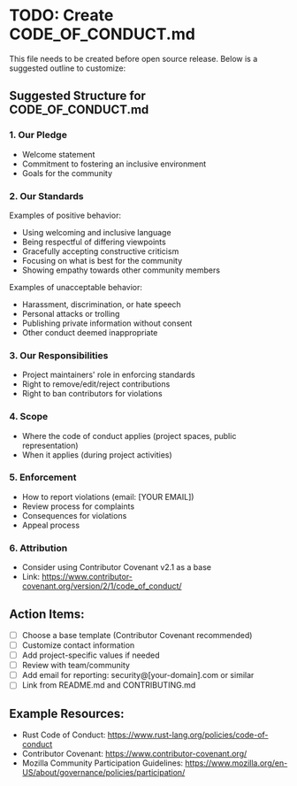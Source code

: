 # TODO: Create CODE_OF_CONDUCT.md

This file needs to be created before open source release. Below is a suggested outline to customize:

## Suggested Structure for CODE_OF_CONDUCT.md

### 1. Our Pledge
- Welcome statement
- Commitment to fostering an inclusive environment
- Goals for the community

### 2. Our Standards
Examples of positive behavior:
- Using welcoming and inclusive language
- Being respectful of differing viewpoints
- Gracefully accepting constructive criticism
- Focusing on what is best for the community
- Showing empathy towards other community members

Examples of unacceptable behavior:
- Harassment, discrimination, or hate speech
- Personal attacks or trolling
- Publishing private information without consent
- Other conduct deemed inappropriate

### 3. Our Responsibilities
- Project maintainers' role in enforcing standards
- Right to remove/edit/reject contributions
- Right to ban contributors for violations

### 4. Scope
- Where the code of conduct applies (project spaces, public representation)
- When it applies (during project activities)

### 5. Enforcement
- How to report violations (email: [YOUR EMAIL])
- Review process for complaints
- Consequences for violations
- Appeal process

### 6. Attribution
- Consider using Contributor Covenant v2.1 as a base
- Link: https://www.contributor-covenant.org/version/2/1/code_of_conduct/

## Action Items:
- [ ] Choose a base template (Contributor Covenant recommended)
- [ ] Customize contact information
- [ ] Add project-specific values if needed
- [ ] Review with team/community
- [ ] Add email for reporting: security@[your-domain].com or similar
- [ ] Link from README.md and CONTRIBUTING.md

## Example Resources:
- Rust Code of Conduct: https://www.rust-lang.org/policies/code-of-conduct
- Contributor Covenant: https://www.contributor-covenant.org/
- Mozilla Community Participation Guidelines: https://www.mozilla.org/en-US/about/governance/policies/participation/